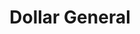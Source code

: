 ---
title: "Dollar General"
url: /little-rock/dollar-general-john-barrow-road/
shop: variety store
---